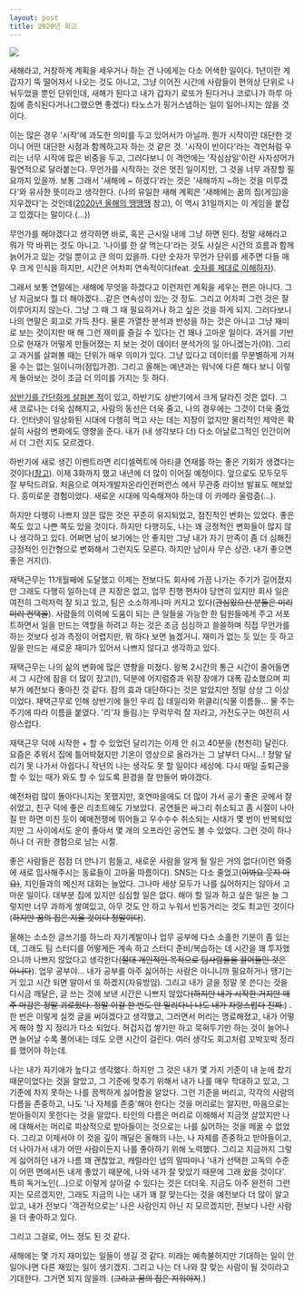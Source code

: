 ```yaml
---
layout: post
title: 2020년 회고
---
```


![](https://cojette.files.wordpress.com/2020/12/eqez53dveauez1c.jpg?w=478)

새해라고, 거창하게 계획을 세우거나 하는 건 나에게는 다소 어색한 일이다. 1년이란 게 갑자기 뚝 떨어져서 나오는 것도 아니고, 그냥 이어진 시간에 사람들이 편의상 단위로 나눠두었을 뿐인 단위인데, 새해가 된다고 내가 갑자기 로또가 된다거나 코로나가 하루 아침에 종식된다거나(그랬으면 좋겠다) 타노스가 핑거스냅하는 일이 일어나지는 않을 것이다. 

이는 많은 경우 '시작'에 과도한 의미를 두고 있어서가 아닐까. 뭔가 시작이란 대단한 것이니 어떤 대단한 시점과 함께하고자 하는 것 같은 것. '시작이 반이다'라는 격언처럼 우리는 너무 시작에 많은 비중을 두고, 그러다보니 이 격언에는 '작심삼일'이란 사자성어가 필연적으로 달라붙는다. 무언가를 시작하는 것은 멋진 일이지만, 그 것을 너무 과장할 필요까지 있을까. 보통 그래서 '새해에 ~ 하겠다'라는 것은 '새해까지 ~하는 것을 미루겠다'와 유사한 뜻이라고 생각한다. (나의 유일한 새해 계획은 '새해에는 꿈의 집(게임)을 지우겠다'는 것인데([2020년 올해의 땡땡땡](https://cojette.github.io/something2020/) 참고), 이 역시 31일까지는 이 게임을 붙잡고 있겠다는 말이다.(...))

무언가를 해야겠다고 생각하면 바로, 혹은 근시일 내에 그냥 하면 된다. 정말 새해라고 뭐가 막 바뀌는 것도 아니고. '나이를 한 살 먹는다'라는 것도 사실은 시간의 흐름과 함께 늙어가고 있는 것일 뿐이고 큰 의미 있을까. 다만 숫자가 무언가 단위를 세주면 다들 매우 크게 인식을 하지만, 시간은 어차피 연속적이다(feat. [숫자를 제대로 이해하자](https://select.ridibooks.com/article/@data/2)).

그래서 보통 연말에는 새해에 무엇을 하겠다고 이런저런 계획을 세우는 편은 아니다. 그냥 지금보다 뭘 더 해야겠다...같은 연속성이 있는 것 정도. 그리고 어차피 그런 것은 잘 이루어지지 않는다. 그냥 그 때 그 때 필요하거나 하고 싶은 것을 하게 되지. 그러다보니 나의 연말은 회고로 가득 찬다. 물론 가열찬 분석과 반성을 하는 것은 아니고 그냥 재미로 보는 것이지만 매 해 그런 재미를 즐길 수 있다는 건 꽤나 고마운 일이다. 과거를 기반으로 현재가 어떻게 만들어졌는 지 보는 것이 데이터 분석가의 일 아니겠는가(야). 그리고 과거를 살펴볼 때는 단위가 매우 의미가 있다. 그냥 있다고 데이터를 무분별하게 가져올 수는 없는 일이니까(점입가경). 그리고 올해는 예년과는 워낙에 다른 해다 보니 이렇게 돌아보는 것이 조금 더 의미를 가지는 듯 하다. 

[상반기를 간단하게 살펴본 적](https://cojette.github.io/recollection2020half/)이 있고, 하반기도 상반기에서 크게 달라진 것은 없다. 그 새 코로나는 더욱 심해지고, 사람의 동선은 더욱 줄고, 나의 경우에는 그것이 더욱 줄었다. 인터넷이 일상화된 시대에 다행히 먹고 사는 데는 지장이 없지만 물리적인 제약은 확실히 사람의 변화에도 영향을 준다. 내가 (내 생각보다 더) 다소 아날로그적인 인간이어서 더 그런 지도 모르겠다.

하반기에 새로 생긴 이벤트라면 리디셀렉트에 아티클 연재를 하는 좋은 기회가 생겼다는 것이다([참고](https://select.ridibooks.com/article/channel/@data)). 이제 3화까지 했고 내년에 더 많이 이어질 예정이다. 앞으로도 모두모두 잘 부탁드려요. 처음으로 여자개발자온라인컨퍼런스 에서 무관중 라이브 발표도 해보았다. 흥미로운 경험이었다. 새로운 시대에 익숙해져야 하는데 이 카메라 울렁증(...).

하지만 다행히 나쁘지 않은 많은 것은 꾸준히 유지되었고, 점진적인 변화는 있었다. 좋은 쪽도 있고 나쁜 쪽도 있을 것이다. 하지만 다행히도, 나는 꽤 긍정적인 변화들이 많지 않나 생각하고 있다. 어쩌면 남이 보기에는 안 좋지만 그냥 내가 자기 만족이 좀 더 심해진 긍정적인 인간형으로 변화해서 그런지도 모른다. 하지만 남이사 무슨 상관. 내가 좋으면 좋은 거지(!).

재택근무는 11개월째에 도달했고 이제는 전보다도 회사에 가끔 나가는 주기가 길어졌지만 그래도 다행히 일하는데 큰 지장은 없고, 업무 진행 편차야 당연히 있지만 회사 일은 여전히 그럭저럭 잘 되고 있고, 팀은 소소하게나마 커지고 있다(~~관심있으신 분들은 미리미리 컨택을~~). 사람들의 이력에 도움이 되는 큰 일들을 가능한 한 팀원들에게 주고 서포트하면서 일을 만드는 역할을 하려고 하는 것은 조금 심심하고 쓸쓸하며 직접 무언가를 하는 것보다 성과 측정이 어렵지만, 뭐 하다 보면 늘겠거니. 재미가 없는 듯 있는 듯 하고 일을 만드는 새로운 재미가 있어서 나쁘지 않다고 생각하고 있다.

재택근무는 나의 삶의 변화에 많은 영향을 미쳤다. 왕복 2시간의 통근 시간이 줄어들면서 그 시간에 잠을 더 많이 잤고(!), 덕분에 어지럼증과 위장 장애가 대폭 감소했으며 피부가 예전보다 좋아진 것 같다. 잠의 효과 대단하다는 것은 알았지만 정말 상상 그 이상이었다. 재택근무로 인해 상반기에 들인 우리 집 데일리와 위클리(식물 이름들... 물 주는 주기에 따라 이름을 붙였다. '리'자 돌림.)는 무럭무럭 잘 자라고, 가전도구는 여전히 사랑스럽다.

재택근무 덕에 시작한 + 할 수 있었던 달리기는 이제 안 쉬고 40분을 (천천히) 달린다. 요즘은 추워서 집에 틀어박혔지만 기온이 영상으로 올라가는 그 날부터 다시...! 정말 달리기 못 나가서 아쉽다니 작년의 나는 생각도 못 할 일이다 세상에. 다시 매일 출퇴근을 할 수 있는 때가 와도 할 수 있도록 환경을 잘 만들어 봐야겠다.

예전처럼 많이 돌아다니지는 못했지만, 호연마을에도 더 많이 가서 공기 좋은 곳에서 잘 쉬었고, 친구 덕에 좋은 리조트에도 가보았다. 공연들은 싸그리 취소되고 좀 시절이 나아질 만 하면 미친 듯이 예매전쟁에 뛰어들고 우수수수 취소되는 사태가 몇 번이 반복되었지만 그 사이에서도 운이 좋아서 몇 개의 오프라인 공연도 볼 수 있었다. 그런 것이 하나하나 더 귀한 경험으로 남는 시절.

좋은 사람들은 점점 더 만나기 힘들고, 새로운 사람을 알게 될 일은 거의 없다(이런 와중에 새로 입사해주시는 동료들이 고마울 따름이다). SNS는 다소 줄었고(~~이봐요 웃지 마요)~~, 지인들과의 메신저 대화는 늘었다. 그나마 세상 모두가 나를 싫어하지는 않아서 고마운 일이다. 대부분 집에 있지만 심심할 일은 없다. 해야 할 일과 하고 싶은 일은 늘 그렇지만 너무 과하게 쌓여있고, 아무 것도 안 하고 누워서 빈둥거리는 것도 최고인 것이다(~~하지만 꿈의 집은 지울 것이다 정말이다~~).

올해는 소소한 글쓰기를 하느라 자기계발이나 업무 공부에 다소 소홀한 기분이 좀 있는데, 그래도 팀 스터디를 어떻게든 계속 하고 스터디 준비/복습하는 데 시간을 꽤 투자했으니까 나쁘지 않았다고 생각한다(~~절대 개인적인 목적으로 팀사람들을 끌어들인 것은 아니다~~). 업무 공부야... 내가 공부를 아주 싫어하는 사람은 아니니까 필요하거나 땡기는 거 있고 시간 되면 알아서 또 하겠지(자유방임). 그리고 내가 글을 정말 못 쓴다는 것을 다시금 깨달은, 글 쓰는 것에 보낸 시간은 나쁘지 않았다~~(하지만 내가 시작한 거지만 매주 마감은 정말 괴로웠다. 정말 이걸 한 번도 안 밀리다니 나도 내가 자랑스럽다 진짜.~~) . 한 번은 이렇게 실컷 글을 써야겠다고 생각했고, 그러면서 머리는 명료해졌고, 내가 어떻게 해야 할 지 정리가 다소 되었다. 허겁지겁 쌓기만 하고 묵혀두기만 하는 것이 늘어나면 늘어날 수록 풀어내는 데도 오랜 시간이 걸린다. 여러 생각도 회고처럼 꼬박꼬박 정리를 했어야 하는데.

나는 내가 자기애가 높다고 생각했다. 하지만 그 것은 내가 몇 가지 기준이 내 눈에 찼기 때문이었다는 것을 알았고, 그 기준에 맞추기 위해서 내가 나를 매우 학대하고 있고, 그 기준에 차지 못하는 나를 끔찍하게 싫어함을 알았다. 그런 기준을 버리고, 각각의 사람의 다름을 존중하고, 나도 '나 자체를 존중'해야 한다는 것을 머리로는 알지만, 마음으로는 받아들이지 못한다는 것을 알았다. 타인의 다름은 머리로 이해해서 지금껏 살았지만 나에 대해서는 머리로 피상적으로 받아들이는 것으로는 나를 싫어하는 것을 메꿀 수 없었다. 그리고 이제서야 이 것을 깊이 깨달은 올해의 나는, 나 자체를 존중하고 받아들이고, 더 나아가서 내가 어떤 사람이든지 나를 좋아하기 위해 노력했다. 그리고 지금까지 그렇게 싫어하던 내가 나름 꽤 괜찮았고, 캐럴라인 냅의 말따마나 '내가 선택한 고독의 수준이 어떤 면에서든 내게 좋았기 때문에, 나와 내가 잘 맞았기 때문에 그래 왔을 것이다'. 특히 독거노인(...)으로 이렇게 살아갈 수 있다는 것은 더더욱. 지금도 아주 완전히 그런지는 모르겠지만, 그래도 지금의 나는 내가 꽤 잘 맞는다는 것을 예전보다 더 많이 알고 있고, 내가 전보다 '객관적으로는' 나은 사람인지 아닌 지 모르겠지만, 전보다 나란 사람을 더 좋아하고 있다.

그리고 그걸로, 어느 정도 된 것 같다.

새해에는 몇 가지 재미있는 일들이 생길 것 같다. 미래는 예측불허지만 기대하는 일이 안 일어나면 다른 재밌는 일이 생기겠지. 그리고 나는 더 나와 잘 맞는 사람이 될 것이라고 기대한다. 그거면 되지 않을까. (~~그리고 꿈의 집은 지워야지~~.)
